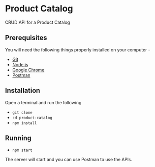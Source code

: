 # Product Catalog

CRUD API for a Product Catalog

## Prerequisites

You will need the following things properly installed on your computer -

- [Git](https://git-scm.com/)
- [Node.js](https://nodejs.org/)
- [Google Chrome](https://google.com/chrome/)
- [Postman](https://www.getpostman.com/)

## Installation

Open a terminal and run the following

- `git clone`
- `cd product-catalog`
- `npm install`

## Running

- `npm start`

The server will start and you can use Postman to use the APIs.
